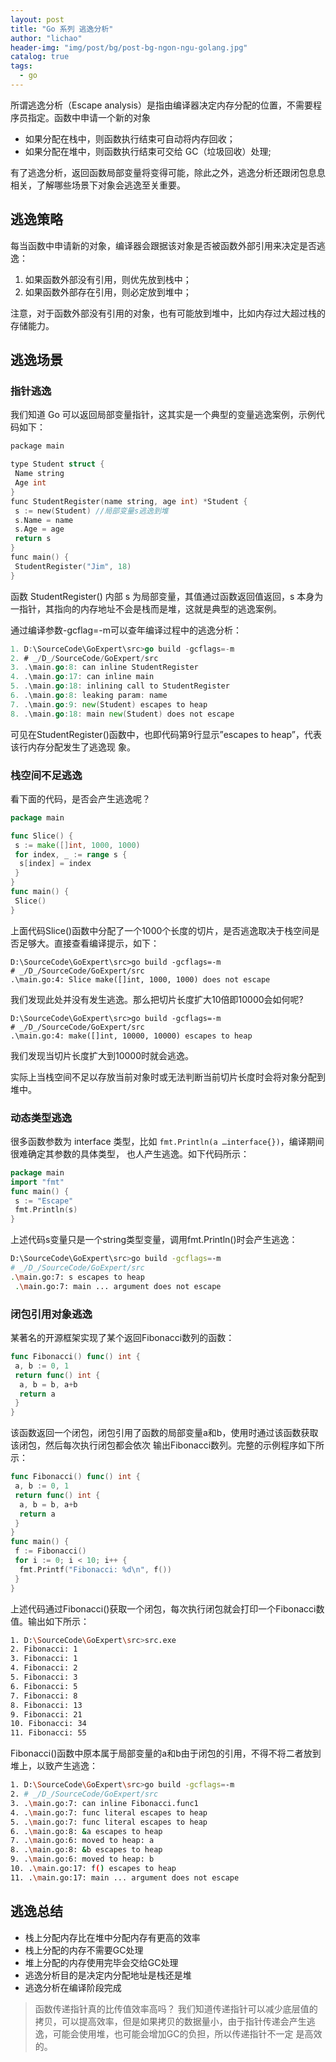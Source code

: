 ```yaml
---
layout: post
title: "Go 系列 逃逸分析"
author: "lichao"
header-img: "img/post/bg/post-bg-ngon-ngu-golang.jpg"
catalog: true
tags:
  - go
---
```


所谓逃逸分析（Escape analysis）是指由编译器决定内存分配的位置，不需要程序员指定。函数中申请一个新的对象

- 如果分配在栈中，则函数执行结束可自动将内存回收；
- 如果分配在堆中，则函数执行结束可交给 GC（垃圾回收）处理;

有了逃逸分析，返回函数局部变量将变得可能，除此之外，逃逸分析还跟闭包息息相关，了解哪些场景下对象会逃逸至关重要。

## 逃逸策略

每当函数中申请新的对象，编译器会跟据该对象是否被函数外部引用来决定是否逃逸：

1. 如果函数外部没有引用，则优先放到栈中；
2. 如果函数外部存在引用，则必定放到堆中；

注意，对于函数外部没有引用的对象，也有可能放到堆中，比如内存过大超过栈的存储能力。

## 逃逸场景

### 指针逃逸

我们知道 Go 可以返回局部变量指针，这其实是一个典型的变量逃逸案例，示例代码如下：

```c
package main 

type Student struct { 
 Name string 
 Age int 
} 
func StudentRegister(name string, age int) *Student { 
 s := new(Student) //局部变量s逃逸到堆 
 s.Name = name 
 s.Age = age 
 return s 
} 
func main() { 
 StudentRegister("Jim", 18) 
}
```

函数 StudentRegister() 内部 s 为局部变量，其值通过函数返回值返回，s 本身为一指针，其指向的内存地址不会是栈而是堆，这就是典型的逃逸案例。

通过编译参数-gcflag=-m可以查年编译过程中的逃逸分析：

```go
1. D:\SourceCode\GoExpert\src>go build -gcflags=-m 
2. # _/D_/SourceCode/GoExpert/src 
3. .\main.go:8: can inline StudentRegister 
4. .\main.go:17: can inline main 
5. .\main.go:18: inlining call to StudentRegister 
6. .\main.go:8: leaking param: name 
7. .\main.go:9: new(Student) escapes to heap 
8. .\main.go:18: main new(Student) does not escape
```

可见在StudentRegister()函数中，也即代码第9行显示”escapes to heap”，代表该行内存分配发生了逃逸现 象。

### 栈空间不足逃逸

看下面的代码，是否会产生逃逸呢？

```go
package main 

func Slice() { 
 s := make([]int, 1000, 1000) 
 for index, _ := range s { 
  s[index] = index 
 } 
} 
func main() { 
 Slice() 
}
```

上面代码Slice()函数中分配了一个1000个长度的切片，是否逃逸取决于栈空间是否足够大。直接查看编译提示，如下：

```text
D:\SourceCode\GoExpert\src>go build -gcflags=-m 
# _/D_/SourceCode/GoExpert/src 
.\main.go:4: Slice make([]int, 1000, 1000) does not escape
```

我们发现此处并没有发生逃逸。那么把切片长度扩大10倍即10000会如何呢?

```text
D:\SourceCode\GoExpert\src>go build -gcflags=-m 
# _/D_/SourceCode/GoExpert/src 
.\main.go:4: make([]int, 10000, 10000) escapes to heap
```

我们发现当切片长度扩大到10000时就会逃逸。

实际上当栈空间不足以存放当前对象时或无法判断当前切片长度时会将对象分配到堆中。

### 动态类型逃逸

很多函数参数为 interface 类型，比如 ```fmt.Println(a …interface{})```，编译期间很难确定其参数的具体类型， 也人产生逃逸。如下代码所示：

```go
package main 
import "fmt" 
func main() { 
 s := "Escape" 
 fmt.Println(s) 
}
```

上述代码s变量只是一个string类型变量，调用fmt.Println()时会产生逃逸：

```sh
D:\SourceCode\GoExpert\src>go build -gcflags=-m
# _/D_/SourceCode/GoExpert/src
.\main.go:7: s escapes to heap
 .\main.go:7: main ... argument does not escape
```

### 闭包引用对象逃逸

某著名的开源框架实现了某个返回Fibonacci数列的函数：

```go
func Fibonacci() func() int { 
 a, b := 0, 1 
 return func() int { 
  a, b = b, a+b 
  return a 
 } 
}
```

该函数返回一个闭包，闭包引用了函数的局部变量a和b，使用时通过该函数获取该闭包，然后每次执行闭包都会依次 输出Fibonacci数列。完整的示例程序如下所示：

```go
func Fibonacci() func() int { 
 a, b := 0, 1 
 return func() int { 
  a, b = b, a+b 
  return a 
 } 
}
func main() {
 f := Fibonacci()
 for i := 0; i < 10; i++ {
  fmt.Printf("Fibonacci: %d\n", f())
 }
}
```

上述代码通过Fibonacci()获取一个闭包，每次执行闭包就会打印一个Fibonacci数值。输出如下所示：

```sh
1. D:\SourceCode\GoExpert\src>src.exe 
2. Fibonacci: 1 
3. Fibonacci: 1 
4. Fibonacci: 2 
5. Fibonacci: 3 
6. Fibonacci: 5 
7. Fibonacci: 8 
8. Fibonacci: 13 
9. Fibonacci: 21 
10. Fibonacci: 34 
11. Fibonacci: 55
```

Fibonacci()函数中原本属于局部变量的a和b由于闭包的引用，不得不将二者放到堆上，以致产生逃逸：

```sh
1. D:\SourceCode\GoExpert\src>go build -gcflags=-m 
2. # _/D_/SourceCode/GoExpert/src 
3. .\main.go:7: can inline Fibonacci.func1 
4. .\main.go:7: func literal escapes to heap 
5. .\main.go:7: func literal escapes to heap 
6. .\main.go:8: &a escapes to heap 
7. .\main.go:6: moved to heap: a 
8. .\main.go:8: &b escapes to heap 
9. .\main.go:6: moved to heap: b 
10. .\main.go:17: f() escapes to heap 
11. .\main.go:17: main ... argument does not escape
```

## 逃逸总结

- 栈上分配内存比在堆中分配内存有更高的效率
- 栈上分配的内存不需要GC处理
- 堆上分配的内存使用完毕会交给GC处理
- 逃逸分析目的是决定内分配地址是栈还是堆
- 逃逸分析在编译阶段完成

> 函数传递指针真的比传值效率高吗？
> 我们知道传递指针可以减少底层值的拷贝，可以提高效率，但是如果拷贝的数据量小，由于指针传递会产生逃逸，可能会使用堆，也可能会增加GC的负担，所以传递指针不一定 是高效的。

